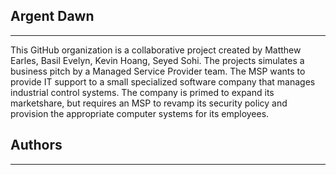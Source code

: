 ## Argent Dawn
---

This GitHub organization is a collaborative project created by Matthew Earles, Basil Evelyn, Kevin Hoang, Seyed Sohi. The projects simulates a business pitch by a Managed Service Provider team. The MSP wants to provide IT support to a small specialized software company that manages industrial control systems. The company is primed to expand its marketshare, but requires an MSP to revamp its security policy and provision the appropriate computer systems for its employees.

## Authors
---
